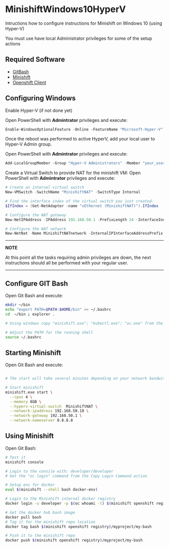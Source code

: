 # MinishiftWindows10HyperV

Intructions how to configure instructions for Minishift on Windows 10 (using Hyper-V)

You must use have local Administrator privileges for some of the setup actions

## Required Software

- [GitBash](https://gitforwindows.org/)
- [Minishift](https://github.com/minishift/minishift/releases)
- [Openshift Client](https://github.com/openshift/origin/releases/download/v3.11.0/openshift-origin-client-tools-v3.11.0-0cbc58b-windows.zip)

## Configuring Windows

Enable Hyper-V (if not done yet)

Open PowerShell with **Admintrator** privileges and execute:
```powershell
Enable-WindowsOptionalFeature -Online -FeatureName "Microsoft-Hyper-V" -All
```

Once the reboot was performed to active HyperV, add your local user to Hyper-V Admin group.

Open PowerShell with **Admintrator** privileges and execute:
```powershell
Add-LocalGroupMember -Group "Hyper-V Administrators" -Member "your_user_name"
```

Create a Virtual Switch to provide NAT for the minishift VM:
Open PowerShell with **Admintrator** privileges and execute:
```powershell
# Create an internal virtual switch
New-VMSwitch -SwitchName "MinishiftNAT" -SwitchType Internal

# Find the interface index of the virtual switch you just created.
$IfIndex = (Get-NetAdapter -name "vEthernet (MinishiftNAT)").IfIndex

# Configure the NAT gateway
New-NetIPAddress -IPAddress 192.168.50.1 -PrefixLength 24 -InterfaceIndex $IfIndex

# Configure the NAT network
New-NetNat -Name MinishiftNATnetwork -InternalIPInterfaceAddressPrefix 192.168.50.0/24
```

---
**NOTE**

At this point all the tasks requiring admin privileges are down, the next instructions should all be performed with your regular user.

---

## Configure GIT Bash

Open Git Bash and execute:

```bash
mkdir ~/bin
echo "export PATH=$PATH:$HOME/bin" >> ~/.bashrc
cd  ~/bin ; explorer .

# Using windows copy "minishift.exe"; "kubectl.exe"; "oc.exe" from the downloaded zip files into the 'bin' folder

# Adjust the PATH for the running shell
source ~/.bashrc
```

## Starting Minishift

Open Git Bash and execute:

```bash

# The start will take several minutes depending on your network bandwith and system HW

# Start minishift
minishift.exe start \
  --cpus 4 \
  --memory 8GB \
  --hyperv-virtual-switch  MinishiftNAT \
  --network-ipaddress 192.168.50.10 \
  --network-gateway 192.168.50.1 \
  --network-nameserver 8.8.8.8
```

## Using Minishift

Open Git Bash:
```sh
# Test it
minishift console 

# Login to the consile with: developer/developer
# Get the "oc login" command from the Copy Login Command action

# Setup env for docker
eval $(minishift --shell bash docker-env)

# Login to the Minishift internal docker registry
docker login -u developer -p $(oc whoami -t) $(minishift openshift registry)

# Get the docker hub bash image
docker pull bash
# Tag it for the minishift repo location
docker tag bash $(minishift openshift registry)/myproject/my-bash

# Push it to the minishift repo
docker push $(minishift openshift registry)/myproject/my-bash
```


